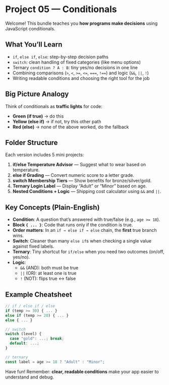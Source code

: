 # Project 05 — Conditionals

Welcome! This bundle teaches you **how programs make decisions** using JavaScript conditionals.

## What You’ll Learn

- `if`, `else if`, `else`: step-by-step decision paths
- `switch`: clean handling of fixed categories (like menu options)
- Ternary `condition ? A : B`: tiny yes/no decisions in one line
- Combining comparisons (`>`, `<`, `>=`, `<=`, `===`, `!==`) and logic (`&&`, `||`, `!`)
- Writing readable conditions and choosing the right tool for the job

## Big Picture Analogy

Think of conditionals as **traffic lights** for code:

- **Green (if true)** → do this
- **Yellow (else if)** → if not, try this other path
- **Red (else)** → none of the above worked, do the fallback

## Folder Structure

Each version includes 5 mini projects:

1. **if/else Temperature Advisor** — Suggest what to wear based on temperature.
2. **else if Grading** — Convert numeric score to a letter grade.
3. **switch Membership Tiers** — Show benefits for bronze/silver/gold.
4. **Ternary Login Label** — Display “Adult” or “Minor” based on age.
5. **Nested Conditions + Logic** — Shipping cost calculator using `&&` and `||`.

## Key Concepts (Plain-English)

- **Condition**: A question that’s answered with true/false (e.g., `age >= 18`).
- **Block `{ ... }`**: Code that runs only if the condition is true.
- **Order matters**: In an `if → else if → else` chain, the **first** true branch wins.
- **Switch**: Cleaner than many `else if`s when checking a single value against fixed labels.
- **Ternary**: Tiny shortcut for `if/else` when you need two outcomes (on/off, yes/no).
- **Logic**:
  - `&&` (AND): both must be true
  - `||` (OR): at least one is true
  - `!` (NOT): flips true ↔ false

## Example Cheatsheet

```js
// if / else if / else
if (temp >= 30) { ... }
else if (temp >= 20) { ... }
else { ... }

// switch
switch (level) {
  case "gold": ...; break;
  default: ...;
}

// ternary
const label = age >= 18 ? "Adult" : "Minor";
```

Have fun! Remember: **clear, readable conditions** make your app easier to understand and debug.
